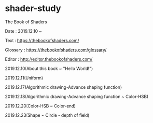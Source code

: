# shader-study
The Book of Shaders


Date : 2019.12.10 ~

Text : https://thebookofshaders.com/

Glossary : https://thebookofshaders.com/glossary/

Editor : http://editor.thebookofshaders.com/

2019.12.10(About this book ~ "Hello World!")

2019.12.11(Uniform)

2019.12.17(Algorithmic drawing-Advance shaping function)

2019.12.18(Algorithmic drawing-Advance shaping function ~ Color-HSB)

2019.12.20(Color-HSB ~ Color-end)

2019.12.23(Shape ~ Circle - depth of field)